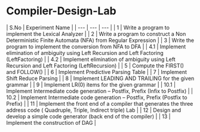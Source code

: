 # Compiler-Design-Lab

| S.No | Experiment Name | 
| --- | --- | --- |
| 1 | Write a program to implement the Lexical Analyzer |
| 2 | Write a program to construct a Non Deterministic Finite Automata (NFA) from Regular Expression |
| 3 | Write the program to implement the conversion from NFA to DFA | 
| 4.1 | Implement elimination of ambiguity using Left Recursion and Left Factoring (LeftFactoring) | 
| 4.2 | Implement elimination of ambiguity using Left Recursion and Left Factoring (LeftRecursion) | 
| 5 | Compute the FIRST() and FOLLOW() | 
| 6 | Implement Predictive Parsing Table | 
| 7 | Implement Shift Reduce Parsing | 
| 8 | Implement LEADING AND TRAILING for the given grammar | 
| 9 | Implement LR(0) items for the given grammar | 
| 10.1 | Implement Intermediate code generation – Postfix, Prefix (Infix to Postfix) | 
| 10.2 | Implement Intermediate code generation – Postfix, Prefix (Postfix to Prefix) | 
| 11 | Implement the front end of a compiler that generates the three address code ( Quadruple, Triple, Indirect triple) Lab | 
| 12 | Design and develop a simple code generator (back end of the compiler) | 
| 13 | Implement the construction of DAG |
